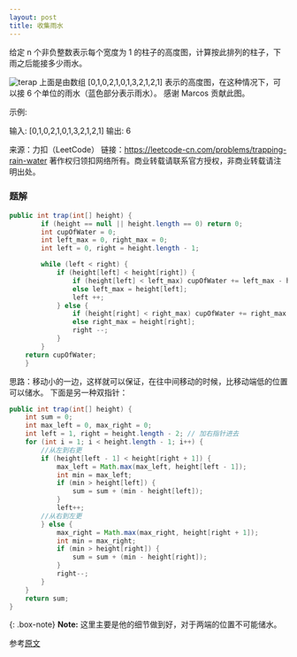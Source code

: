 ```yaml
---
layout: post
title: 收集雨水
---
```

给定 n 个非负整数表示每个宽度为 1 的柱子的高度图，计算按此排列的柱子，下雨之后能接多少雨水。


![terap](../imgfromleetcode/rainwatertrap.png)
上面是由数组 [0,1,0,2,1,0,1,3,2,1,2,1] 表示的高度图，在这种情况下，可以接 6 个单位的雨水（蓝色部分表示雨水）。 感谢 Marcos 贡献此图。

示例:

输入: [0,1,0,2,1,0,1,3,2,1,2,1]
输出: 6

来源：力扣（LeetCode）
链接：https://leetcode-cn.com/problems/trapping-rain-water
著作权归领扣网络所有。商业转载请联系官方授权，非商业转载请注明出处。  

### 题解
``` java
public int trap(int[] height) {
        if (height == null || height.length == 0) return 0;
        int cupOfWater = 0;
        int left_max = 0, right_max = 0;
        int left = 0, right = height.length - 1;

        while (left < right) {
            if (height[left] < height[right]) {
                if (height[left] < left_max) cupOfWater += left_max - height[left];
                else left_max = height[left];
                left ++;
            } else {
                if (height[right] < right_max) cupOfWater += right_max - height[right];
                else right_max = height[right];
                right --;
            }
        }
    return cupOfWater;
    }
```  
思路：移动小的一边，这样就可以保证，在往中间移动的时候，比移动端低的位置可以储水。
下面是另一种双指针：
``` java
public int trap(int[] height) {
    int sum = 0;
    int max_left = 0, max_right = 0;
    int left = 1, right = height.length - 2; // 加右指针进去
    for (int i = 1; i < height.length - 1; i++) {
        //从左到右更
        if (height[left - 1] < height[right + 1]) {
            max_left = Math.max(max_left, height[left - 1]);
            int min = max_left;
            if (min > height[left]) {
                sum = sum + (min - height[left]);
            }
            left++;
        //从右到左更
        } else {
            max_right = Math.max(max_right, height[right + 1]);
            int min = max_right;
            if (min > height[right]) {
                sum = sum + (min - height[right]);
            }
            right--;
        }
    }
    return sum;
}
```    


{: .box-note}
**Note:** 这里主要是他的细节做到好，对于两端的位置不可能储水。

参考[原文]()
